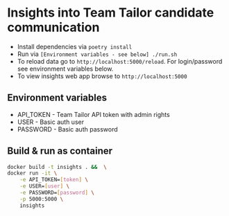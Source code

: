# Insights into Team Tailor candidate communication

* Install dependencies via `poetry install`
* Run via `[Environment variables - see below] ./run.sh`
* To reload data go to `http://localhost:5000/reload`. For login/password see environment variables below.
* To view insights web app browse to `http://localhost:5000`

## Environment variables

* API_TOKEN - Team Tailor API token with admin rights
* USER - Basic auth user
* PASSWORD - Basic auth password

## Build & run as container

```bash
docker build -t insights . &&  \
docker run -it \
    -e API_TOKEN=[token] \
    -e USER=[user] \
    -e PASSWORD=[password] \
    -p 5000:5000 \
    insights
```
